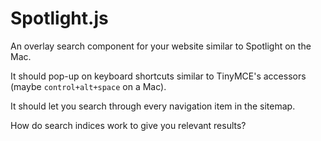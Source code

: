 # Spotlight.js

An overlay search component for your website similar to Spotlight on the Mac. 

It should pop-up on keyboard shortcuts similar to TinyMCE's accessors (maybe `control+alt+space` on a Mac).

It should let you search through every navigation item in the sitemap. 

How do search indices work to give you relevant results?

